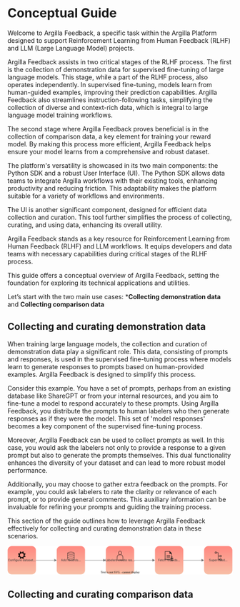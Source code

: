 # Conceptual Guide

Welcome to Argilla Feedback, a specific task within the Argilla Platform designed to support Reinforcement Learning from Human Feedback (RLHF) and LLM (Large Language Model) projects.

Argilla Feedback assists in two critical stages of the RLHF process. The first is the collection of demonstration data for supervised fine-tuning of large language models. This stage, while a part of the RLHF process, also operates independently. In supervised fine-tuning, models learn from human-guided examples, improving their prediction capabilities. Argilla Feedback also streamlines instruction-following tasks, simplifying the collection of diverse and context-rich data, which is integral to large language model training workflows.

The second stage where Argilla Feedback proves beneficial is in the collection of comparison data, a key element for training your reward model. By making this process more efficient, Argilla Feedback helps ensure your model learns from a comprehensive and robust dataset.

The platform's versatility is showcased in its two main components: the Python SDK and a robust User Interface (UI). The Python SDK allows data teams to integrate Argilla workflows with their existing tools, enhancing productivity and reducing friction. This adaptability makes the platform suitable for a variety of workflows and environments.

The UI is another significant component, designed for efficient data collection and curation. This tool further simplifies the process of collecting, curating, and using data, enhancing its overall utility.

Argilla Feedback stands as a key resource for Reinforcement Learning from Human Feedback (RLHF) and LLM workflows. It equips developers and data teams with necessary capabilities during critical stages of the RLHF process.

This guide offers a conceptual overview of Argilla Feedback, setting the foundation for exploring its technical applications and utilities.

Let’s start with the two main use cases: ***Collecting demonstration data** and **Collecting comparison data**

## Collecting and curating demonstration data

When training large language models, the collection and curation of demonstration data play a significant role. This data, consisting of prompts and responses, is used in the supervised fine-tuning process where models learn to generate responses to prompts based on human-provided examples. Argilla Feedback is designed to simplify this process.

Consider this example. You have a set of prompts, perhaps from an existing database like ShareGPT or from your internal resources, and you aim to fine-tune a model to respond accurately to these prompts. Using Argilla Feedback, you distribute the prompts to human labelers who then generate responses as if they were the model. This set of 'model responses' becomes a key component of the supervised fine-tuning process.

Moreover, Argilla Feedback can be used to collect prompts as well. In this case, you would ask the labelers not only to provide a response to a given prompt but also to generate the prompts themselves. This dual functionality enhances the diversity of your dataset and can lead to more robust model performance.

Additionally, you may choose to gather extra feedback on the prompts. For example, you could ask labelers to rate the clarity or relevance of each prompt, or to provide general comments. This auxiliary information can be invaluable for refining your prompts and guiding the training process.

This section of the guide outlines how to leverage Argilla Feedback effectively for collecting and curating demonstration data in these scenarios.

![sft-fine-tune-flow](../../_static/images/llms/supervised_fine_tuning.svg "Supervised fine-tuning flow")

## Collecting and curating comparison data

